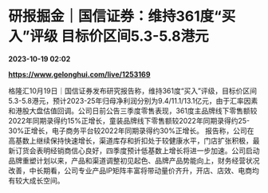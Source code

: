 # 研报掘金｜国信证券：维持361度“买入”评级 目标价区间5.3-5.8港元

**2023-10-19 02:02**

**https://www.gelonghui.com/live/1253169**

格隆汇10月19日｜国信证券发布研究报告称，维持361度“买入”评级，目标价区间5.3-5.8港元，预计2023-25年归母净利润分别为9.4/11.1/13.1亿元，由于汇率因素和港股大盘估值回调。公司日前公告三季度零售表现，361度主品牌线下零售额较2022年同期录得约15%正增长，童装品牌线下零售额较2022年同期录得约25-30%正增长，电子商务平台较2022年同期录得约30%正增长。 报告称，公司在高基数上继续保持快速增长，渠道库存和折扣处于较健康水平，门店扩张积极，最新订货会表明经销商信心良好，四季度预计低基数上增长将进一步加速。公司启动品牌重塑计划以来，产品和渠道调整初见起色、品牌产品势能向上，财务经营状况改善，中长期看，公司专业产品IP矩阵丰富将带动量价齐升，开店、店效、电商均有较大成长空间。